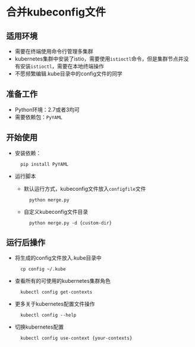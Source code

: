 # 合并kubeconfig文件

## 适用环境

* 需要在终端使用命令行管理多集群
* kubernetes集群中安装了istio，需要使用```istioctl```命令，但是集群节点并没有安装```istioctl```，需要在本地终端操作
* 不愿频繁编辑.kube目录中的config文件的同学

## 准备工作

* Python环境：2.7或者3均可
* 需要依赖包：```PyYAML```

## 开始使用

* 安装依赖：

        pip install PyYAML
        
* 运行脚本

    * 默认运行方式，kubeconfig文件放入```configfile```文件
    
            python merge.py
            
    * 自定义kubeconfig文件目录
    
            python merge.py -d {custom-dir}
            
## 运行后操作

* 将生成的config文件放入.kube目录中

        cp config ~/.kube

* 查看所有的可使用的kubernetes集群角色

        kubectl config get-contexts

* 更多关于kubernetes配置文件操作

        kubectl config --help

* 切换kubernetes配置

        kubectl config use-context {your-contexts}

